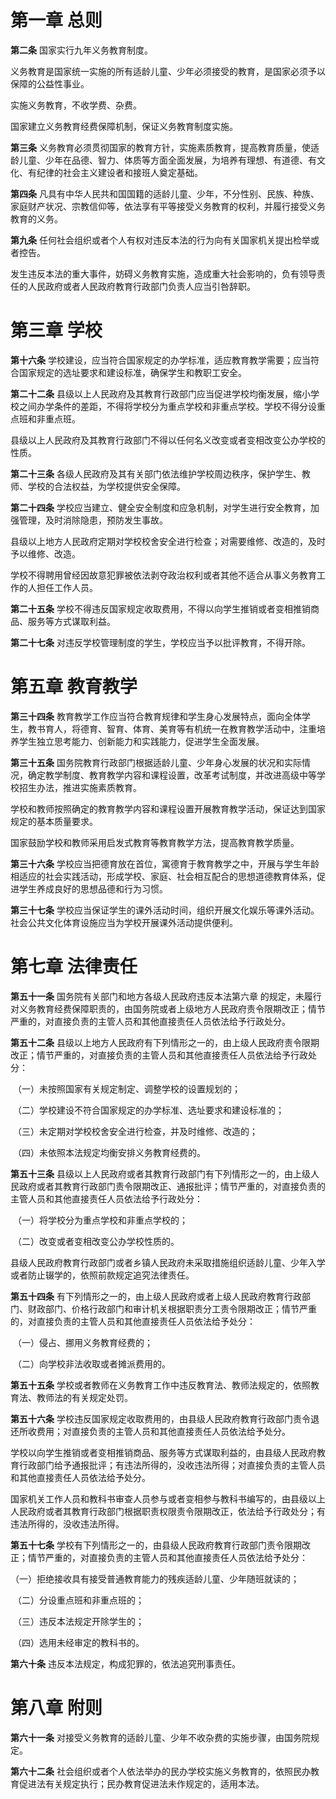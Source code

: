 # 第一章  总则

**第二条**  国家实行九年义务教育制度。

义务教育是国家统一实施的所有适龄儿童、少年必须接受的教育，是国家必须予以保障的公益性事业。

实施义务教育，不收学费、杂费。

国家建立义务教育经费保障机制，保证义务教育制度实施。

**第三条**  义务教育必须贯彻国家的教育方针，实施素质教育，提高教育质量，使适龄儿童、少年在品德、智力、体质等方面全面发展，为培养有理想、有道德、有文化、有纪律的社会主义建设者和接班人奠定基础。

**第四条**  凡具有中华人民共和国国籍的适龄儿童、少年，不分性别、民族、种族、家庭财产状况、宗教信仰等，依法享有平等接受义务教育的权利，并履行接受义务教育的义务。

**第九条**  任何社会组织或者个人有权对违反本法的行为向有关国家机关提出检举或者控告。

发生违反本法的重大事件，妨碍义务教育实施，造成重大社会影响的，负有领导责任的人民政府或者人民政府教育行政部门负责人应当引咎辞职。

# 第三章  学校

**第十六条**  学校建设，应当符合国家规定的办学标准，适应教育教学需要；应当符合国家规定的选址要求和建设标准，确保学生和教职工安全。

**第二十二条**  县级以上人民政府及其教育行政部门应当促进学校均衡发展，缩小学校之间办学条件的差距，不得将学校分为重点学校和非重点学校。学校不得分设重点班和非重点班。

县级以上人民政府及其教育行政部门不得以任何名义改变或者变相改变公办学校的性质。

**第二十三条**  各级人民政府及其有关部门依法维护学校周边秩序，保护学生、教师、学校的合法权益，为学校提供安全保障。

**第二十四条**  学校应当建立、健全安全制度和应急机制，对学生进行安全教育，加强管理，及时消除隐患，预防发生事故。

县级以上地方人民政府定期对学校校舍安全进行检查；对需要维修、改造的，及时予以维修、改造。

学校不得聘用曾经因故意犯罪被依法剥夺政治权利或者其他不适合从事义务教育工作的人担任工作人员。

**第二十五条**  学校不得违反国家规定收取费用，不得以向学生推销或者变相推销商品、服务等方式谋取利益。

**第二十七条**  对违反学校管理制度的学生，学校应当予以批评教育，不得开除。

# 第五章  教育教学

 **第三十四条**  教育教学工作应当符合教育规律和学生身心发展特点，面向全体学生，教书育人，将德育、智育、体育、美育等有机统一在教育教学活动中，注重培养学生独立思考能力、创新能力和实践能力，促进学生全面发展。

**第三十五条**  国务院教育行政部门根据适龄儿童、少年身心发展的状况和实际情况，确定教学制度、教育教学内容和课程设置，改革考试制度，并改进高级中等学校招生办法，推进实施素质教育。

学校和教师按照确定的教育教学内容和课程设置开展教育教学活动，保证达到国家规定的基本质量要求。

国家鼓励学校和教师采用启发式教育等教育教学方法，提高教育教学质量。

**第三十六条**  学校应当把德育放在首位，寓德育于教育教学之中，开展与学生年龄相适应的社会实践活动，形成学校、家庭、社会相互配合的思想道德教育体系，促进学生养成良好的思想品德和行为习惯。

**第三十七条**  学校应当保证学生的课外活动时间，组织开展文化娱乐等课外活动。社会公共文化体育设施应当为学校开展课外活动提供便利。

# 第七章  法律责任

**第五十一条**  国务院有关部门和地方各级人民政府违反本法第六章  的规定，未履行对义务教育经费保障职责的，由国务院或者上级地方人民政府责令限期改正；情节严重的，对直接负责的主管人员和其他直接责任人员依法给予行政处分。

**第五十二条**  县级以上地方人民政府有下列情形之一的，由上级人民政府责令限期改正；情节严重的，对直接负责的主管人员和其他直接责任人员依法给予行政处分：

​	（一）未按照国家有关规定制定、调整学校的设置规划的；

​	（二）学校建设不符合国家规定的办学标准、选址要求和建设标准的；

​	（三）未定期对学校校舍安全进行检查，并及时维修、改造的；

​	（四）未依照本法规定均衡安排义务教育经费的。

**第五十三条**  县级以上人民政府或者其教育行政部门有下列情形之一的，由上级人民政府或者其教育行政部门责令限期改正、通报批评；情节严重的，对直接负责的主管人员和其他直接责任人员依法给予行政处分：

​	（一）将学校分为重点学校和非重点学校的；

​	（二）改变或者变相改变公办学校性质的。

县级人民政府教育行政部门或者乡镇人民政府未采取措施组织适龄儿童、少年入学或者防止辍学的，依照前款规定追究法律责任。

**第五十四条**  有下列情形之一的，由上级人民政府或者上级人民政府教育行政部门、财政部门、价格行政部门和审计机关根据职责分工责令限期改正；情节严重的，对直接负责的主管人员和其他直接责任人员依法给予处分：

​	（一）侵占、挪用义务教育经费的；

​	（二）向学校非法收取或者摊派费用的。

**第五十五条**  学校或者教师在义务教育工作中违反教育法、教师法规定的，依照教育法、教师法的有关规定处罚。

**第五十六条**  学校违反国家规定收取费用的，由县级人民政府教育行政部门责令退还所收费用；对直接负责的主管人员和其他直接责任人员依法给予处分。

学校以向学生推销或者变相推销商品、服务等方式谋取利益的，由县级人民政府教育行政部门给予通报批评；有违法所得的，没收违法所得；对直接负责的主管人员和其他直接责任人员依法给予处分。

国家机关工作人员和教科书审查人员参与或者变相参与教科书编写的，由县级以上人民政府或者其教育行政部门根据职责权限责令限期改正，依法给予行政处分；有违法所得的，没收违法所得。

**第五十七条**  学校有下列情形之一的，由县级人民政府教育行政部门责令限期改正；情节严重的，对直接负责的主管人员和其他直接责任人员依法给予处分：

​	（一）拒绝接收具有接受普通教育能力的残疾适龄儿童、少年随班就读的；

​	（二）分设重点班和非重点班的；

​	（三）违反本法规定开除学生的；

​	（四）选用未经审定的教科书的。

**第六十条**  违反本法规定，构成犯罪的，依法追究刑事责任。

# 第八章  附则

**第六十一条**  对接受义务教育的适龄儿童、少年不收杂费的实施步骤，由国务院规定。

**第六十二条**  社会组织或者个人依法举办的民办学校实施义务教育的，依照民办教育促进法有关规定执行；民办教育促进法未作规定的，适用本法。